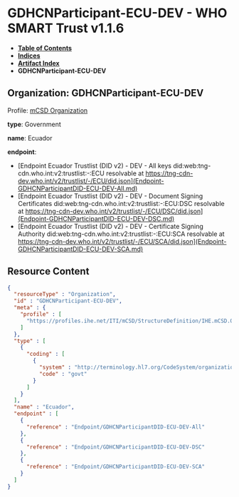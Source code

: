 # GDHCNParticipant-ECU-DEV - WHO SMART Trust v1.1.6

* [**Table of Contents**](toc.md)
* [**Indices**](indices.md)
* [**Artifact Index**](artifacts.md)
* **GDHCNParticipant-ECU-DEV**

## Organization: GDHCNParticipant-ECU-DEV

Profile: [mCSD Organization](https://profiles.ihe.net/ITI/mCSD/4.0.0/StructureDefinition-IHE.mCSD.Organization.html)

**type**: Government

**name**: Ecuador

**endpoint**: 

* [Endpoint Ecuador Trustlist (DID v2) - DEV - All keys did:web:tng-cdn.who.int:v2:trustlist:-:ECU resolvable at https://tng-cdn-dev.who.int/v2/trustlist/-/ECU/did.json](Endpoint-GDHCNParticipantDID-ECU-DEV-All.md)
* [Endpoint Ecuador Trustlist (DID v2) - DEV - Document Signing Certificates did:web:tng-cdn.who.int:v2:trustlist:-:ECU:DSC resolvable at https://tng-cdn-dev.who.int/v2/trustlist/-/ECU/DSC/did.json](Endpoint-GDHCNParticipantDID-ECU-DEV-DSC.md)
* [Endpoint Ecuador Trustlist (DID v2) - DEV - Certificate Signing Authority did:web:tng-cdn.who.int:v2:trustlist:-:ECU:SCA resolvable at https://tng-cdn-dev.who.int/v2/trustlist/-/ECU/SCA/did.json](Endpoint-GDHCNParticipantDID-ECU-DEV-SCA.md)



## Resource Content

```json
{
  "resourceType" : "Organization",
  "id" : "GDHCNParticipant-ECU-DEV",
  "meta" : {
    "profile" : [
      "https://profiles.ihe.net/ITI/mCSD/StructureDefinition/IHE.mCSD.Organization"
    ]
  },
  "type" : [
    {
      "coding" : [
        {
          "system" : "http://terminology.hl7.org/CodeSystem/organization-type",
          "code" : "govt"
        }
      ]
    }
  ],
  "name" : "Ecuador",
  "endpoint" : [
    {
      "reference" : "Endpoint/GDHCNParticipantDID-ECU-DEV-All"
    },
    {
      "reference" : "Endpoint/GDHCNParticipantDID-ECU-DEV-DSC"
    },
    {
      "reference" : "Endpoint/GDHCNParticipantDID-ECU-DEV-SCA"
    }
  ]
}

```
